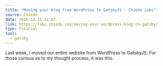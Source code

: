 ```yaml
---
title: "Moving your blog from WordPress to GatsbyJS - Chiedo Labs"
source: Chiedo
date: 2016-12-15 22:07
link: https://labs.chiedo.com/moving-your-wordpress-blog-to-gatsby/
type: Tutorial
tool:
  - gatsby
---
```

Last week, I moved our entire website from WordPress to GatsbyJS. For those curious as to my thought process, it was this.





